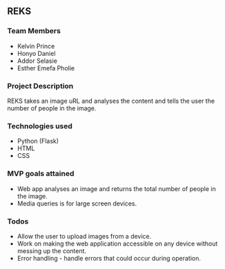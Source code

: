 ## REKS

### Team Members

* Kelvin Prince
* Honyo Daniel
* Addor Selasie
* Esther Emefa Pholie

### Project Description
REKS takes an image uRL and analyses the content and tells the user the number of people in the image. 


### Technologies used
* Python (Flask)
* HTML
* CSS

### MVP goals attained
* Web app analyses an image and returns the total number of people in the image.
* Media queries is for large screen devices. 


### Todos
* Allow the user to upload images from a device. 
* Work on making the web application accessible on any device without messing up the content.
* Error handling - handle errors that could occur during operation.
